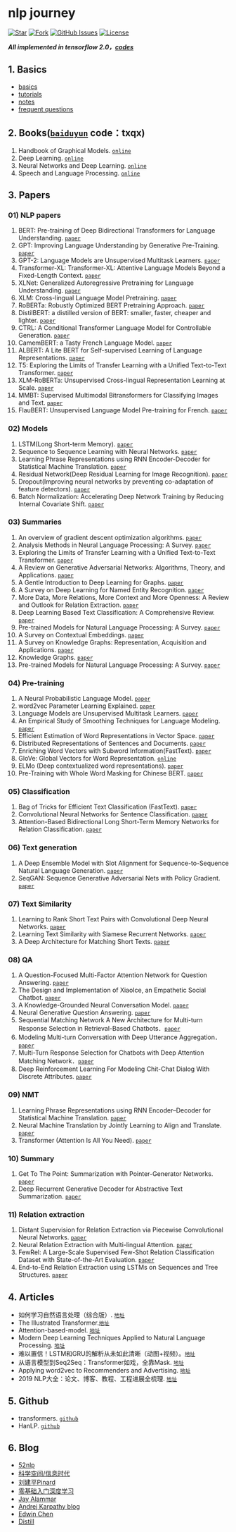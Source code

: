 # nlp journey

[![Star](https://img.shields.io/github/stars/msgi/nlp-journey?color=success)](https://github.com/msgi/nlp-journey/)
[![Fork](https://img.shields.io/github/forks/msgi/nlp-journey)](https://github.com/msgi/nlp-journey/fork)
[![GitHub Issues](https://img.shields.io/github/issues/msgi/nlp-journey?color=success)](https://github.com/msgi/nlp-journey/issues)
[![License](https://img.shields.io/badge/license-Apache%202-blue)](https://github.com/msgi/nlp-journey)

***All implemented in tensorflow 2.0，[codes](smartnlp/)***

## 1. Basics

* [basics](docs/basic.md)
* [tutorials](tutorials/)
* [notes](docs/notes.md)
* [frequent questions](docs/fq.md)


## 2. Books([`baiduyun`](https://pan.baidu.com/s/14z5SnM28guarUZfZihdTPw) code：txqx)

1. Handbook of Graphical Models. [`online`](https://stat.ethz.ch/~maathuis/papers/Handbook.pdf)
2. Deep Learning. [`online`](https://www.deeplearningbook.org/)
3. Neural Networks and Deep Learning. [`online`](http://neuralnetworksanddeeplearning.com/)
4. Speech and Language Processing. [`online`](http://web.stanford.edu/~jurafsky/slp3/ed3book.pdf)

## 3. Papers

### 01) NLP papers

1. BERT: Pre-training of Deep Bidirectional Transformers for Language Understanding. [`paper`](https://arxiv.org/abs/1810.04805)
2. GPT: Improving Language Understanding by Generative Pre-Training. [`paper`](https://blog.openai.com/language-unsupervised/)
3. GPT-2: Language Models are Unsupervised Multitask Learners. [`paper`](https://blog.openai.com/better-language-models/)
4. Transformer-XL: Transformer-XL: Attentive Language Models Beyond a Fixed-Length Context. [`paper`](https://arxiv.org/abs/1901.02860)
5. XLNet: Generalized Autoregressive Pretraining for Language Understanding. [`paper`](https://arxiv.org/abs/1906.08237)
6. XLM: Cross-lingual Language Model Pretraining. [`paper`](https://arxiv.org/abs/1901.07291)
7. RoBERTa: Robustly Optimized BERT Pretraining Approach. [`paper`](https://arxiv.org/abs/1907.11692)
8. DistilBERT: a distilled version of BERT: smaller, faster, cheaper and lighter. [`paper`](https://arxiv.org/abs/1910.01108)
9. CTRL: A Conditional Transformer Language Model for Controllable Generation. [`paper`](https://arxiv.org/abs/1909.05858)
10. CamemBERT: a Tasty French Language Model. [`paper`](https://arxiv.org/abs/1911.03894)
11. ALBERT: A Lite BERT for Self-supervised Learning of Language Representations. [`paper`](https://arxiv.org/abs/1909.11942)
12. T5: Exploring the Limits of Transfer Learning with a Unified Text-to-Text Transformer. [`paper`](https://arxiv.org/abs/1910.10683)
13. XLM-RoBERTa: Unsupervised Cross-lingual Representation Learning at Scale. [`paper`](https://arxiv.org/abs/1911.02116)
14. MMBT: Supervised Multimodal Bitransformers for Classifying Images and Text. [`paper`](https://arxiv.org/pdf/1909.02950.pdf)
15. FlauBERT: Unsupervised Language Model Pre-training for French. [`paper`](https://arxiv.org/abs/1912.05372)


### 02) Models

1. LSTM(Long Short-term Memory). [`paper`](http://www.bioinf.jku.at/publications/older/2604.pdf)
2. Sequence to Sequence Learning with Neural Networks. [`paper`](https://arxiv.org/pdf/1409.3215.pdf)
3. Learning Phrase Representations using RNN Encoder-Decoder for Statistical Machine Translation. [`paper`](https://arxiv.org/pdf/1406.1078.pdf)
4. Residual Network(Deep Residual Learning for Image Recognition). [`paper`](https://arxiv.org/pdf/1512.03385.pdf)
5. Dropout(Improving neural networks by preventing co-adaptation of feature detectors). [`paper`](https://arxiv.org/pdf/1207.0580.pdf)
6. Batch Normalization: Accelerating Deep Network Training by Reducing Internal Covariate Shift. [`paper`](https://arxiv.org/pdf/1502.03167.pdf)

### 03) Summaries

1. An overview of gradient descent optimization algorithms. [`paper`](https://arxiv.org/pdf/1609.04747.pdf)
2. Analysis Methods in Neural Language Processing: A Survey. [`paper`](https://arxiv.org/pdf/1812.08951.pdf)
3. Exploring the Limits of Transfer Learning with a Unified Text-to-Text Transformer. [`paper`](https://arxiv.org/pdf/1910.10683.pdf)
4. A Review on Generative Adversarial Networks: Algorithms, Theory, and Applications. [`paper`](https://arxiv.org/pdf/2001.06937.pdf)
5. A Gentle Introduction to Deep Learning for Graphs. [`paper`](https://arxiv.org/pdf/1912.12693.pdf)
6. A Survey on Deep Learning for Named Entity Recognition. [`paper`](https://arxiv.org/pdf/1812.09449.pdf)
7. More Data, More Relations, More Context and More Openness: A Review and Outlook for Relation Extraction. [`paper`](https://arxiv.org/pdf/2004.03186.pdf)
8. Deep Learning Based Text Classification: A Comprehensive Review. [`paper`](https://arxiv.org/pdf/2004.03705.pdf)
9. Pre-trained Models for Natural Language Processing: A Survey. [`paper`](https://arxiv.org/pdf/2003.08271.pdf)
10. A Survey on Contextual Embeddings. [`paper`](https://arxiv.org/pdf/2003.07278.pdf)
11. A Survey on Knowledge Graphs: Representation, Acquisition and Applications. [`paper`](https://arxiv.org/pdf/2002.00388.pdf)
12. Knowledge Graphs. [`paper`](https://arxiv.org/pdf/2003.02320v2.pdf)
13. Pre-trained Models for Natural Language Processing: A Survey. [`paper`](https://arxiv.org/pdf/2003.08271.pdf)

### 04) Pre-training

1. A Neural Probabilistic Language Model. [`paper`](https://www.researchgate.net/publication/221618573_A_Neural_Probabilistic_Language_Model)
2. word2vec Parameter Learning Explained. [`paper`](https://arxiv.org/pdf/1411.2738.pdf)
3. Language Models are Unsupervised Multitask Learners. [`paper`](https://d4mucfpksywv.cloudfront.net/better-language-models/language-models.pdf)
4. An Empirical Study of Smoothing Techniques for Language Modeling. [`paper`](https://dash.harvard.edu/bitstream/handle/1/25104739/tr-10-98.pdf?sequence=1)
5. Efficient Estimation of Word Representations in Vector Space. [`paper`](https://arxiv.org/pdf/1301.3781.pdf)
6. Distributed Representations of Sentences and Documents. [`paper`](https://arxiv.org/pdf/1405.4053.pdf)
7. Enriching Word Vectors with Subword Information(FastText). [`paper`](https://arxiv.org/pdf/1607.04606.pdf)
8. GloVe: Global Vectors for Word Representation. [`online`](https://nlp.stanford.edu/projects/glove/)
9. ELMo (Deep contextualized word representations). [`paper`](https://arxiv.org/pdf/1802.05365.pdf)
10. Pre-Training with Whole Word Masking for Chinese BERT. [`paper`](https://arxiv.org/pdf/1906.08101.pdf)

### 05) Classification

1. Bag of Tricks for Efficient Text Classification (FastText). [`paper`](https://arxiv.org/pdf/1607.01759.pdf)
2. Convolutional Neural Networks for Sentence Classification. [`paper`](https://arxiv.org/pdf/1408.5882.pdf)
3. Attention-Based Bidirectional Long Short-Term Memory Networks for Relation Classification. [`paper`](http://www.aclweb.org/anthology/P16-2034)

### 06) Text generation

1. A Deep Ensemble Model with Slot Alignment for Sequence-to-Sequence Natural Language Generation. [`paper`](https://arxiv.org/pdf/1805.06553.pdf)
2. SeqGAN: Sequence Generative Adversarial Nets with Policy Gradient. [`paper`](https://arxiv.org/pdf/1609.05473.pdf)

### 07) Text Similarity

1. Learning to Rank Short Text Pairs with Convolutional Deep Neural Networks. [`paper`](http://citeseerx.ist.psu.edu/viewdoc/download?doi=10.1.1.723.6492&rep=rep1&type=pdf)
2. Learning Text Similarity with Siamese Recurrent Networks. [`paper`](https://www.aclweb.org/anthology/W16-1617)
3. A Deep Architecture for Matching Short Texts. [`paper`](http://papers.nips.cc/paper/5019-a-deep-architecture-for-matching-short-texts.pdf)

### 08) QA

1. A Question-Focused Multi-Factor Attention Network for Question Answering. [`paper`](https://arxiv.org/pdf/1801.08290.pdf)
2. The Design and Implementation of XiaoIce, an Empathetic Social Chatbot. [`paper`](https://arxiv.org/pdf/1812.08989.pdf)
3. A Knowledge-Grounded Neural Conversation Model. [`paper`](https://arxiv.org/pdf/1702.01932.pdf)
4. Neural Generative Question Answering. [`paper`](https://arxiv.org/pdf/1512.01337v1.pdf)
5. Sequential Matching Network A New Architecture for Multi-turn Response Selection in Retrieval-Based Chatbots．[`paper`](https://arxiv.org/abs/1612.01627)
6. Modeling Multi-turn Conversation with Deep Utterance Aggregation．[`paper`](https://arxiv.org/pdf/1806.09102.pdf)
7. Multi-Turn Response Selection for Chatbots with Deep Attention Matching Network．[`paper`](https://www.aclweb.org/anthology/P18-1103)
8. Deep Reinforcement Learning For Modeling Chit-Chat Dialog With Discrete Attributes. [`paper`](https://arxiv.org/pdf/1907.02848.pdf)

### 09) NMT

1. Learning Phrase Representations using RNN Encoder–Decoder for Statistical Machine Translation. [`paper`](https://arxiv.org/pdf/1406.1078v3.pdf)
2. Neural Machine Translation by Jointly Learning to Align and Translate. [`paper`](https://arxiv.org/pdf/1409.0473.pdf)
3. Transformer (Attention Is All You Need). [`paper`](https://arxiv.org/pdf/1706.03762.pdf)

### 10) Summary

1. Get To The Point: Summarization with Pointer-Generator Networks. [`paper`](https://arxiv.org/pdf/1704.04368.pdf)
2. Deep Recurrent Generative Decoder for Abstractive Text Summarization. [`paper`](https://aclweb.org/anthology/D17-1222)

### 11) Relation extraction

1. Distant Supervision for Relation Extraction via Piecewise Convolutional Neural Networks. [`paper`](https://www.aclweb.org/anthology/D15-1203)
2. Neural Relation Extraction with Multi-lingual Attention. [`paper`](https://www.aclweb.org/anthology/P17-1004)
3. FewRel: A Large-Scale Supervised Few-Shot Relation Classification Dataset with State-of-the-Art Evaluation. [`paper`](https://aclweb.org/anthology/D18-1514)
4. End-to-End Relation Extraction using LSTMs on Sequences and Tree Structures. [`paper`](https://www.aclweb.org/anthology/P16-1105)

## 4. Articles

- 如何学习自然语言处理（综合版）. [`地址`](https://mp.weixin.qq.com/s/lJYp4hUZVsp-Uj-5NqoaYQ)
- The Illustrated Transformer.[`地址`](https://jalammar.github.io/illustrated-transformer/)
- Attention-based-model. [`地址`](http://www.wildml.com/2016/01/attention-and-memory-in-deep-learning-and-nlp/)
- Modern Deep Learning Techniques Applied to Natural Language Processing. [`地址`](https://nlpoverview.com/)
- 难以置信！LSTM和GRU的解析从未如此清晰（动图+视频）。[`地址`](https://blog.csdn.net/dqcfkyqdxym3f8rb0/article/details/82922386)
- 从语言模型到Seq2Seq：Transformer如戏，全靠Mask. [`地址`](https://spaces.ac.cn/archives/6933)
- Applying word2vec to Recommenders and Advertising. [`地址`](http://mccormickml.com/2018/06/15/applying-word2vec-to-recommenders-and-advertising/)
- 2019 NLP大全：论文、博客、教程、工程进展全梳理. [`地址`](https://zhuanlan.zhihu.com/p/108442724)

## 5. Github

* transformers. [`github`](https://github.com/huggingface/transformers)
* HanLP. [`github`](https://github.com/hankcs/HanLP)

## 6. Blog

* [52nlp](http://www.52nlp.cn/)
* [科学空间/信息时代](https://kexue.fm/category/Big-Data)
* [刘建平Pinard](https://www.cnblogs.com/pinard/)
* [零基础入门深度学习](https://www.zybuluo.com/hanbingtao/note/433855)
* [Jay Alammar](https://jalammar.github.io/)
* [Andrej Karpathy blog](http://karpathy.github.io/)
* [Edwin Chen](http://blog.echen.me/)
* [Distill](https://distill.pub/)
